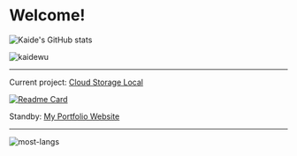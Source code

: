# Welcome!

![Kaide's GitHub stats](https://github-readme-stats.vercel.app/api?username=kaidewu&theme=tokyonight&show_icons=true)
<p align="left"> <img src="https://komarev.com/ghpvc/?username=kaidewu" alt="kaidewu" /> </p>

---

Current project: [Cloud Storage Local](https://github.com/kaidewu/MyHomeCloud)

[![Readme Card](https://github-readme-stats.vercel.app/api/pin/?username=kaidewu&theme=buefy&repo=MyHomeCloud)](https://github.com/kaidewu/MyHomeCloud)

Standby: [My Portfolio Website]()

---

![most-langs](https://github-readme-stats.vercel.app/api/top-langs/?username=kaidewu&hide=javascript,html&theme=tokyonight&layout=compact)
